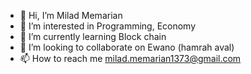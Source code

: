 - 👋 Hi, I’m Milad Memarian
- 👀 I’m interested in Programming, Economy
- 🌱 I’m currently learning Block chain
- 💞️ I’m looking to collaborate on Ewano (hamrah aval)
- 📫 How to reach me milad.memarian1373@gmail.com
